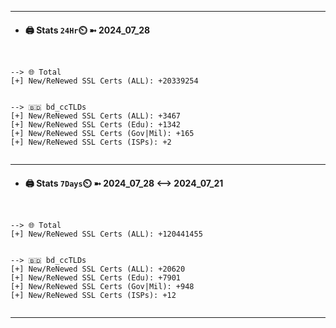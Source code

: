

---
- #### 🖨️ **Stats** `24Hr`⏲️ ➼ 2024_07_28
```console


--> 🌐 Total
[+] New/ReNewed SSL Certs (ALL): +20339254


--> 🇧🇩 bd_ccTLDs
[+] New/ReNewed SSL Certs (ALL): +3467
[+] New/ReNewed SSL Certs (Edu): +1342
[+] New/ReNewed SSL Certs (Gov|Mil): +165
[+] New/ReNewed SSL Certs (ISPs): +2


```

---
- #### 🖨️ **Stats** `7Days`⏲️ ➼ 2024_07_28 <--> 2024_07_21
```console


--> 🌐 Total
[+] New/ReNewed SSL Certs (ALL): +120441455


--> 🇧🇩 bd_ccTLDs
[+] New/ReNewed SSL Certs (ALL): +20620
[+] New/ReNewed SSL Certs (Edu): +7901
[+] New/ReNewed SSL Certs (Gov|Mil): +948
[+] New/ReNewed SSL Certs (ISPs): +12


```

---

